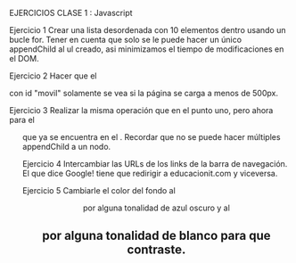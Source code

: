 EJERCICIOS CLASE 1 : Javascript

  Ejercicio 1
Crear una lista desordenada con 10 elementos dentro usando un bucle for. Tener en cuenta que
solo se le puede hacer un único appendChild al ul creado, asi minimizamos el tiempo de
modificaciones en el DOM.

  Ejercicio 2
Hacer que el <article> con id "movil" solamente se vea si la página se carga a menos de 500px.

  Ejercicio 3
Realizar la misma operación que en el punto uno, pero ahora para el <ul> que ya se encuentra
en el <body>. Recordar que no se puede hacer múltiples appendChild a un nodo.

  Ejercicio 4
Intercambiar las URLs de los links de la barra de navegación. El que dice Google! tiene que
redirigir a educacionit.com y viceversa.

  Ejercicio 5
Cambiarle el color del fondo al <header> por alguna tonalidad de azul oscuro y al <h1> por
alguna tonalidad de blanco para que contraste.


